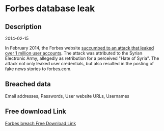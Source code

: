 # Forbes database leak

## Description

2014-02-15

In February 2014, the Forbes website <a href="http://news.cnet.com/8301-1009_3-57618945-83/syrian-electronic-army-hacks-forbes-steals-user-data" target="_blank" rel="noopener">succumbed to an attack that leaked over 1 million user accounts</a>. The attack was attributed to the Syrian Electronic Army, allegedly as retribution for a perceived "Hate of Syria". The attack not only leaked user credentials, but also resulted in the posting of fake news stories to forbes.com.

## Breached data

Email addresses, Passwords, User website URLs, Usernames

## Free download Link

[Forbes breach Free Download Link](https://link-to.net/1229997/821.4968364097707/dynamic/?r=aHR0cHM6Ly93d3cubWVkaWFmaXJlLmNvbS92aWV3L3ZRRVhtblFwTUR2QmtGay9mb3JiZXMuY29tL2ZpbGU=)